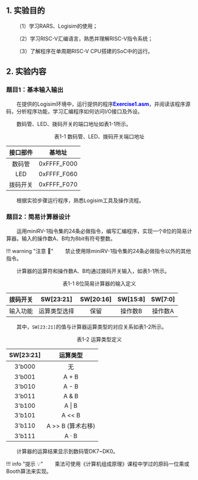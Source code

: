 ## 1. 实验目的

&emsp;&emsp;（1）学习RARS、Logisim的使用；

&emsp;&emsp;（2）学习RISC-V汇编语言，熟悉并理解RISC-V指令系统；

&emsp;&emsp;（3）了解程序在单周期RISC-V CPU搭建的SoC中的运行。



## 2. 实验内容

### 题目1：基本输入输出

&emsp;&emsp;在提供的Logisim环境中，运行提供的程序<font color = blue>**Exercise1.asm**</font>，并阅读该程序源码，分析程序功能，学习汇编程序如何访问I/O接口及外设。

&emsp;&emsp;数码管、LED、拨码开关的端口地址如表1-1所示。

<center>表1-1 数码管、LED、拨码开关端口地址</center>
<center>

| 接口部件 | 基地址 |
| :-: | :-: |
| 数码管 | 0xFFFF_F000 |
| LED | 0xFFFF_F060 |
| 拨码开关 | 0xFFFF_F070 |

</center>

&emsp;&emsp;根据实验步骤运行程序，熟悉Logisim工具及操作流程。

### 题目2：简易计算器设计

&emsp;&emsp;运用miniRV-1指令集的24条必做指令，编写汇编程序，实现一个8位的简易计算器。输入的操作数A、B均为8bit有符号整数。

!!! warning "注意 :gun:"
    &emsp;&emsp;禁止使用除miniRV-1指令集的24条必做指令以外的其他指令。

&emsp;&emsp;计算器的运算符和操作数A、B均通过拨码开关输入，如表1-1所示。

<center>表1-1 8位简易计算器的输入定义</center>
<center>

| 拨码开关 | SW[23:21] | SW[20:16] | SW[15:8] | SW[7:0] |
| :-: | :-: | :-: | :-: | :-: |
| 输入功能 | 运算类型选择 | 保留 | 操作数B | 操作数A |

</center>

&emsp;&emsp;其中，`SW[23:21]`的值与计算器运算类型的对应关系如表1-2所示。

<center>表1-2 运算类型定义</center>
<center>

| SW[23:21] | 运算类型 |
| :-: | :-: |
| 3'b000 | 无 |
| 3'b001 | A + B |
| 3'b010 | A - B |
| 3'b011 | A & B |
| 3'b100 | A \| B |
| 3'b101 | A << B |
| 3'b110 | A >> B (算术右移) |
| 3'b111 | A · B |

</center>

&emsp;&emsp;计算器的运算结果显示到数码管DK7~DK0。

!!! info "提示 :bulb:"
    &emsp;&emsp;乘法可使用《计算机组成原理》课程中学过的原码一位乘或Booth算法来实现。
